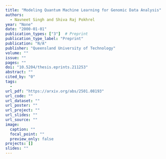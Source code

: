 ```yaml
---
title: "Modeling Quantum Machine Learning for Genomic Data Analysis"
authors:
  - Navneet Singh and Shiva Raj Pokhrel
year: "None"
date: "2000-01-01"
publication_types: ["3"]  # Preprint
publication_type_label: "Preprint"
publication: "N/A"
publisher: "Queensland University of Technology"
volume: ""
issue: ""
pages: ""
doi: "10.5204/thesis.eprints.211253"
abstract: ""
cited_by: "0"
tags:
  - 
url_pdf: "https://arxiv.org/abs/2501.08193"
url_code: ""
url_dataset: ""
url_poster: ""
url_project: ""
url_slides: ""
url_source: ""
image:
  caption: ""
  focal_point: ""
  preview_only: false
projects: []
slides: ""
---
```


